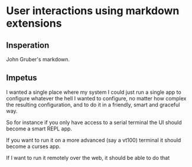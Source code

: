 # User interactions using markdown extensions

## Insperation

John Gruber's markdown.

## Impetus

I wanted a single place where my system I could just run 
a single app to configure whatever the hell I wanted to configure,
no matter how complex the resulting configuration, and to do it
in a friendly, smart and graceful way. 

So for instance if you only have access to a serial terminal the UI should
become a smart REPL app.

If you want to run it on a more advanced (say a vt100) terminal it should 
become a curses app.

If I want to run it remotely over the web, it should be able to do that

